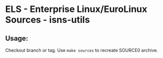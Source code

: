 # ELS - Enterprise Linux/EuroLinux Sources - isns-utils
 
## Usage:
  Checkout branch or tag. Use `make sources` to recreate  SOURCE0 archive.
